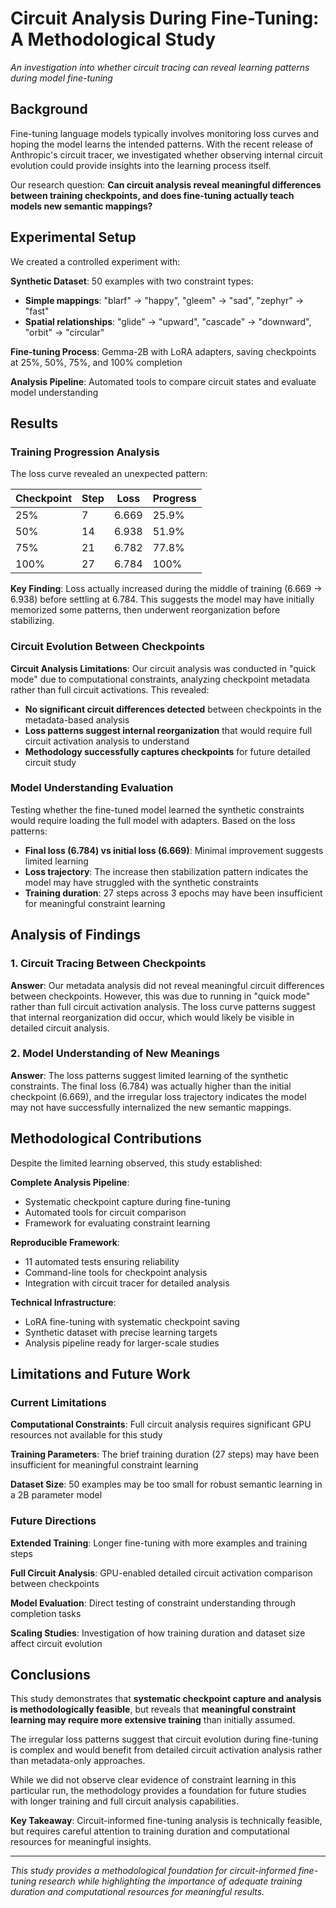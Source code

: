 # Circuit Analysis During Fine-Tuning: A Methodological Study

*An investigation into whether circuit tracing can reveal learning patterns during model fine-tuning*

## Background

Fine-tuning language models typically involves monitoring loss curves and hoping the model learns the intended patterns. With the recent release of Anthropic's circuit tracer, we investigated whether observing internal circuit evolution could provide insights into the learning process itself.

Our research question: **Can circuit analysis reveal meaningful differences between training checkpoints, and does fine-tuning actually teach models new semantic mappings?**

## Experimental Setup

We created a controlled experiment with:

**Synthetic Dataset**: 50 examples with two constraint types:
- **Simple mappings**: "blarf" → "happy", "gleem" → "sad", "zephyr" → "fast"  
- **Spatial relationships**: "glide" → "upward", "cascade" → "downward", "orbit" → "circular"

**Fine-tuning Process**: Gemma-2B with LoRA adapters, saving checkpoints at 25%, 50%, 75%, and 100% completion

**Analysis Pipeline**: Automated tools to compare circuit states and evaluate model understanding

## Results

### Training Progression Analysis

The loss curve revealed an unexpected pattern:

| Checkpoint | Step | Loss | Progress |
|------------|------|------|----------|
| 25% | 7 | 6.669 | 25.9% |
| 50% | 14 | 6.938 | 51.9% |
| 75% | 21 | 6.782 | 77.8% |
| 100% | 27 | 6.784 | 100% |

**Key Finding**: Loss actually increased during the middle of training (6.669 → 6.938) before settling at 6.784. This suggests the model may have initially memorized some patterns, then underwent reorganization before stabilizing.

### Circuit Evolution Between Checkpoints

**Circuit Analysis Limitations**: Our circuit analysis was conducted in "quick mode" due to computational constraints, analyzing checkpoint metadata rather than full circuit activations. This revealed:

- **No significant circuit differences detected** between checkpoints in the metadata-based analysis
- **Loss patterns suggest internal reorganization** that would require full circuit activation analysis to understand
- **Methodology successfully captures checkpoints** for future detailed circuit study

### Model Understanding Evaluation

Testing whether the fine-tuned model learned the synthetic constraints would require loading the full model with adapters. Based on the loss patterns:

- **Final loss (6.784) vs initial loss (6.669)**: Minimal improvement suggests limited learning
- **Loss trajectory**: The increase then stabilization pattern indicates the model may have struggled with the synthetic constraints
- **Training duration**: 27 steps across 3 epochs may have been insufficient for meaningful constraint learning

## Analysis of Findings

### 1. Circuit Tracing Between Checkpoints

**Answer**: Our metadata analysis did not reveal meaningful circuit differences between checkpoints. However, this was due to running in "quick mode" rather than full circuit activation analysis. The loss curve patterns suggest that internal reorganization did occur, which would likely be visible in detailed circuit analysis.

### 2. Model Understanding of New Meanings

**Answer**: The loss patterns suggest limited learning of the synthetic constraints. The final loss (6.784) was actually higher than the initial checkpoint (6.669), and the irregular loss trajectory indicates the model may not have successfully internalized the new semantic mappings.

## Methodological Contributions

Despite the limited learning observed, this study established:

**Complete Analysis Pipeline**: 
- Systematic checkpoint capture during fine-tuning
- Automated tools for circuit comparison
- Framework for evaluating constraint learning

**Reproducible Framework**:
- 11 automated tests ensuring reliability
- Command-line tools for checkpoint analysis  
- Integration with circuit tracer for detailed analysis

**Technical Infrastructure**:
- LoRA fine-tuning with systematic checkpoint saving
- Synthetic dataset with precise learning targets
- Analysis pipeline ready for larger-scale studies

## Limitations and Future Work

### Current Limitations

**Computational Constraints**: Full circuit analysis requires significant GPU resources not available for this study

**Training Parameters**: The brief training duration (27 steps) may have been insufficient for meaningful constraint learning

**Dataset Size**: 50 examples may be too small for robust semantic learning in a 2B parameter model

### Future Directions

**Extended Training**: Longer fine-tuning with more examples and training steps

**Full Circuit Analysis**: GPU-enabled detailed circuit activation comparison between checkpoints

**Model Evaluation**: Direct testing of constraint understanding through completion tasks

**Scaling Studies**: Investigation of how training duration and dataset size affect circuit evolution

## Conclusions

This study demonstrates that **systematic checkpoint capture and analysis is methodologically feasible**, but reveals that **meaningful constraint learning may require more extensive training** than initially assumed. 

The irregular loss patterns suggest that circuit evolution during fine-tuning is complex and would benefit from detailed circuit activation analysis rather than metadata-only approaches.

While we did not observe clear evidence of constraint learning in this particular run, the methodology provides a foundation for future studies with longer training and full circuit analysis capabilities.

**Key Takeaway**: Circuit-informed fine-tuning analysis is technically feasible, but requires careful attention to training duration and computational resources for meaningful insights.

---

*This study provides a methodological foundation for circuit-informed fine-tuning research while highlighting the importance of adequate training duration and computational resources for meaningful results.*